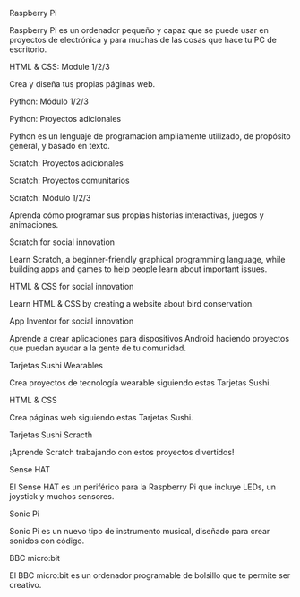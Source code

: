 Raspberry Pi

Raspberry Pi es un ordenador pequeño y capaz que se puede usar en proyectos de electrónica y para muchas de las cosas que hace tu PC de escritorio.

HTML & CSS: Module 1/2/3

Crea y diseña tus propias páginas web.

Python: Módulo 1/2/3

Python: Proyectos adicionales

Python es un lenguaje de programación ampliamente utilizado, de propósito general, y basado en texto.

Scratch: Proyectos adicionales

Scratch: Proyectos comunitarios

Scratch: Módulo 1/2/3

Aprenda cómo programar sus propias historias interactivas, juegos y animaciones.

Scratch for social innovation

Learn Scratch, a beginner-friendly graphical programming language, while building apps and games to help people learn about important issues.

HTML & CSS for social innovation

Learn HTML & CSS by creating a website about bird conservation.

App Inventor for social innovation

Aprende a crear aplicaciones para dispositivos Android haciendo proyectos que puedan ayudar a la gente de tu comunidad.

Tarjetas Sushi Wearables

Crea proyectos de tecnología wearable siguiendo estas Tarjetas Sushi.

HTML & CSS

Crea páginas web siguiendo estas Tarjetas Sushi.

Tarjetas Sushi Scracth

¡Aprende Scratch trabajando con estos proyectos divertidos!

Sense HAT

El Sense HAT es un periférico para la Raspberry Pi que incluye LEDs, un joystick y muchos sensores.

Sonic Pi

Sonic Pi es un nuevo tipo de instrumento musical, diseñado para crear sonidos con código.

BBC micro:bit

El BBC micro:bit es un ordenador programable de bolsillo que te permite ser creativo.